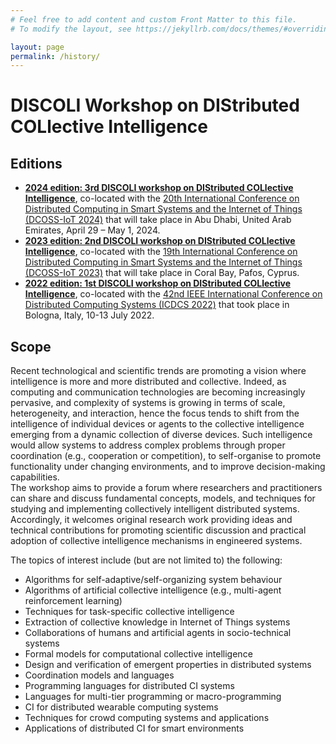 ```yaml
---
# Feel free to add content and custom Front Matter to this file.
# To modify the layout, see https://jekyllrb.com/docs/themes/#overriding-theme-defaults

layout: page
permalink: /history/
---
```


# **DISCOLI** Workshop on **DIS**tributed **COL**lective **I**ntelligence <!-- **** -->

## Editions
- **[2024 edition: 3rd DISCOLI workshop on DIStributed COLlective Intelligence](https://discoli-workshop.github.io/2024)**, co-located with the [20th International Conference on Distributed Computing in Smart Systems and the Internet of Things (DCOSS-IoT 2024)](https://dcoss.org/) that will take place in Abu Dhabi, United Arab Emirates, April 29 – May 1, 2024.
- **[2023 edition: 2nd DISCOLI workshop on DIStributed COLlective Intelligence](https://discoli-workshop.github.io/2023)**, co-located with the [19th International Conference on Distributed Computing in Smart Systems and the Internet of Things (DCOSS-IoT 2023)](https://dcoss.org/) that will take place in Coral Bay, Pafos, Cyprus.
- **[2022 edition: 1st DISCOLI workshop on DIStributed COLlective Intelligence](https://discoli-workshop.github.io/2022)**, co-located with the [42nd IEEE International Conference on Distributed Computing Systems (ICDCS 2022)](https://icdcs2022.icdcs.org/) that took place in Bologna, Italy, 10-13 July 2022.

## Scope

Recent technological and scientific trends are promoting a vision where intelligence is more and more distributed and collective. Indeed, as computing and communication technologies are becoming increasingly pervasive, and complexity of systems is growing in terms of scale, heterogeneity, and interaction, hence the focus tends to shift from the intelligence of individual devices or agents to the collective intelligence emerging from a dynamic collection of diverse devices. Such intelligence would allow systems to address complex problems through proper coordination (e.g., cooperation or competition), to self-organise to promote functionality under changing environments, and to improve decision-making capabilities.  
The workshop aims to provide a forum where researchers and practitioners can share and discuss fundamental concepts, models, and techniques for studying and implementing collectively intelligent distributed systems. Accordingly, it welcomes original research work providing ideas and technical contributions for promoting scientific discussion and practical adoption of collective intelligence mechanisms in engineered systems.

The topics of interest include (but are not limited to) the following:

- Algorithms for self-adaptive/self-organizing system behaviour
- Algorithms of artificial collective intelligence (e.g., multi-agent reinforcement learning)
- Techniques for task-specific collective intelligence
- Extraction of collective knowledge in Internet of Things systems
- Collaborations of humans and artificial agents in socio-technical systems
- Formal models for computational collective intelligence
- Design and verification of emergent properties in distributed systems
- Coordination models and languages
- Programming languages for distributed CI systems
- Languages for multi-tier programming or macro-programming
- CI for distributed wearable computing systems
- Techniques for crowd computing systems and applications
- Applications of distributed CI for smart environments
